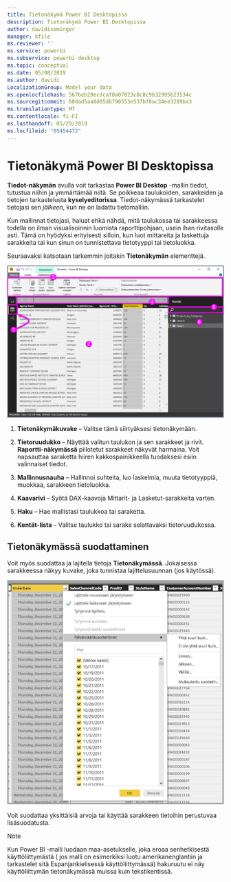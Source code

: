 ```yaml
---
title: Tietonäkymä Power BI Desktopissa
description: Tietonäkymä Power BI Desktopissa
author: davidiseminger
manager: kfile
ms.reviewer: ''
ms.service: powerbi
ms.subservice: powerbi-desktop
ms.topic: conceptual
ms.date: 05/08/2019
ms.author: davidi
LocalizationGroup: Model your data
ms.openlocfilehash: 567beb29ecdcaf8a07023c8c8c9b32995623534c
ms.sourcegitcommit: 60dad5aa0d85db790553e537bf8ac34ee3289ba3
ms.translationtype: MT
ms.contentlocale: fi-FI
ms.lasthandoff: 05/29/2019
ms.locfileid: "65454472"
---
```

# <a name="data-view-in-power-bi-desktop"></a>Tietonäkymä Power BI Desktopissa
**Tiedot-näkymän** avulla voit tarkastaa **Power BI Desktop** -mallin tiedot, tutustua niihin ja ymmärtämää niitä. Se poikkeaa taulukoiden, sarakkeiden ja tietojen tarkastelusta **kyselyeditorissa**. Tiedot-näkymässä tarkastelet tietojasi sen *jälkeen*, kun ne on ladattu tietomalliin.

Kun mallinnat tietojasi, haluat ehkä nähdä, mitä taulukossa tai sarakkeessa todella on ilman visualisoinnin luomista raporttipohjaan, usein ihan rivitasolle asti. Tämä on hyödyksi erityisesti silloin, kun luot mittareita ja laskettuja sarakkeita tai kun sinun on tunnistettava tietotyyppi tai tietoluokka.

Seuraavaksi katsotaan tarkemmin joitakin **Tietonäkymän** elementtejä.

![Tietonäkymä Power BI Desktopissa](media/desktop-data-view/dataview_fullscreen.png)

1. **Tietonäkymäkuvake** – Valitse tämä siirtyäksesi tietonäkymään.

2. **Tietoruudukko** – Näyttää valitun taulukon ja sen sarakkeet ja rivit. **Raportti-näkymässä** piilotetut sarakkeet näkyvät harmaina. Voit napsauttaa saraketta hiiren kakkospainikkeella tuodaksesi esiin valinnaiset tiedot.

3. **Mallinnusnauha** – Hallinnoi suhteita, luo laskelmia, muuta tietotyyppiä, muokkaa, sarakkeen tietoluokka.

4. **Kaavarivi** – Syötä DAX-kaavoja Mittarit- ja Lasketut-sarakkeita varten.

5. **Haku** – Hae mallistasi taulukkoa tai saraketta.

6. **Kentät-lista** – Valitse taulukko tai sarake selattavaksi tietoruudukossa.

## <a name="filtering-in-data-view"></a>Tietonäkymässä suodattaminen

Voit myös suodattaa ja lajitella tietoja **Tietonäkymässä**. Jokaisessa sarakkeessa näkyy kuvake, joka tunnistaa lajittelusuunnan (jos käytössä).

![Power BI Desktopin tietonäkymässä lajitteleminen ja suodattaminen](media/desktop-data-view/dataview_sort-and-filter.png)

Voit suodattaa yksittäisiä arvoja tai käyttää sarakkeen tietoihin perustuvaa lisäsuodatusta. 

> [!NOTE]
> Kun Power BI -malli luodaan maa-asetukselle, joka eroaa senhetkisestä käyttöliittymästä ( jos malli on esimerkiksi luotu amerikanenglantiin ja tarkastelet sitä Espanjankielisessä käyttöliittymässä) hakuruutu ei näy käyttöliittymän tietonäkymässä muissa kuin tekstikentissä.
